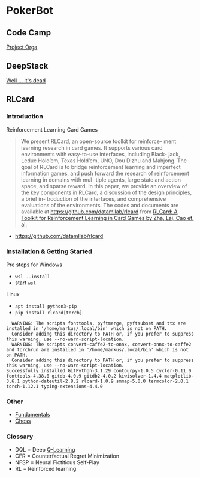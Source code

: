 # PokerBot

## Code Camp
[Project Orga](./doc/project-orga.md)

## DeepStack
[Well ... it's dead](./doc/dead-end-1-poker.md)

## RLCard

### Introduction
Reinforcement Learning Card Games

> We present RLCard, an open-source toolkit for reinforce-
ment learning research in card games. It supports various card
environments with easy-to-use interfaces, including Black-
jack, Leduc Hold’em, Texas Hold’em, UNO, Dou Dizhu and
Mahjong. The goal of RLCard is to bridge reinforcement
learning and imperfect information games, and push forward
the research of reinforcement learning in domains with mul-
tiple agents, large state and action space, and sparse reward.
In this paper, we provide an overview of the key components
in RLCard, a discussion of the design principles, a brief in-
troduction of the interfaces, and comprehensive evaluations
of the environments. The codes and documents are available
at https://github.com/datamllab/rlcard
from [RLCard: A Toolkit for Reinforcement Learning in Card Games by Zha, Lai, Cao et. al.](https://arxiv.org/pdf/1910.04376.pdf)

- https://github.com/datamllab/rlcard

### Installation & Getting Started

Pre steps for Windows
- `wsl --install`
- start `wsl`

Linux
- `apt install python3-pip`
- `pip install rlcard[torch]`

```console
  WARNING: The scripts fonttools, pyftmerge, pyftsubset and ttx are installed in '/home/markus/.local/bin' which is not on PATH.
  Consider adding this directory to PATH or, if you prefer to suppress this warning, use --no-warn-script-location.
  WARNING: The scripts convert-caffe2-to-onnx, convert-onnx-to-caffe2 and torchrun are installed in '/home/markus/.local/bin' which is not on PATH.
  Consider adding this directory to PATH or, if you prefer to suppress this warning, use --no-warn-script-location.
Successfully installed GitPython-3.1.29 contourpy-1.0.5 cycler-0.11.0 fonttools-4.38.0 gitdb-4.0.9 gitdb2-4.0.2 kiwisolver-1.4.4 matplotlib-3.6.1 python-dateutil-2.8.2 rlcard-1.0.9 smmap-5.0.0 termcolor-2.0.1 torch-1.12.1 typing-extensions-4.4.0
```

### Other
- [Fundamentals](https://www.simplilearn.com/tutorials/deep-learning-tutorial/neural-network)
- [Chess](https://www.chessprogramming.org/Neural_Networks)

### Glossary
- DQL = Deep [Q-Learning](https://de.wikipedia.org/wiki/Q-Lernen)
- CFR = Counterfactual Regret Minimization
- NFSP = Neural Fictitious Self-Play
- RL = Reinforced learning
